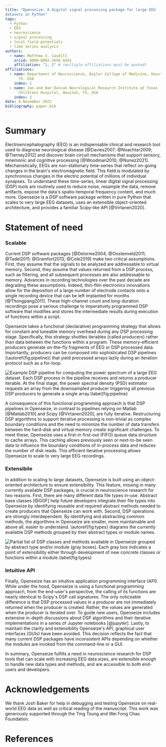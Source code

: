 ```yaml
--- 
title: "Openseize: A digital signal processing package for large EEG
datasets in Python" 
tags:
  - Python
  - EEG
  - neuroscience
  - signal processing
  - local field potentials
  - time series analysis
authors:
  - name: Matthew S. Caudill 
    orcid: 0000-0002-3656-9261 
    affiliation: "1, 2" # (multiple affiliations must be quoted) 
affiliations:
  - name: Department of Neuroscience, Baylor College of Medicine, Houston,
      TX, USA
    index: 1
  - name: Jan and Dan Duncan Neurological Research Institute at Texas
      Childrens Hospital, Houston, TX, USA 
    index: 2 
date: 8 November 2022
bibliography: paper.bib
---
```


# Summary

Electroencephalography (EEG) is an indispensable clinical and research tool
used to diagnose neurological disease [@Davies2007; @Noachtar2009;
@Tierney2012] and discover brain circuit mechanisms that support sensory,
mnemonic and cognitive processing [@Woodman2010; @Nunez2021].
Mechanistically, EEGs are non-stationary time-series that reflect on-going
changes in the brain's electromagnetic field. This field is modulated by
synchronous changes in the electric potential of millions of individual
synapses. To understand these time-series, linear digital signal processing
(DSP) tools are routinely used to reduce noise, resample the data, remove
artifacts, expose the data's spatio-temporal frequency content, and much
more. Openseize is a DSP software package written in pure Python that scales
to very large EEG datasets, uses an extensible object-oriented architecture,
and provides a familiar Scipy-like API [@Virtanen2020].

# Statement of need

### Scalable

Current DSP software packages [@Delorme2004; @Oostenveld2011; @Tadel2011;
@Gramfort2013; @Cole2019] make two critical assumptions. First, they assume
that the signals to be analyzed are addressable to virtual memory. Second,
they assume that values returned from a DSP process, such as filtering, and
all subsequent processes are also addressable to memory. Advances in
recording technologies over the past decade are degrading these assumptions.
Indeed, thin-film electronics innovations allow for the deposition of
a large number of electrode contacts onto a single recording device that can
be left implanted for months [@Thongpang2011]. These high-channel count and
long-duration recordings pose a serious challenge to imperatively programmed
DSP software that modifies and stores the intermediate results during
execution of functions within a script.

Openseize takes a functional (declarative) programming strategy that allows
for constant and tuneable memory overhead during any DSP processing stage.
Specifically, this strategy shuttles iterables (called producers) rather
than data between the functions within a program. These memory-efficient
producers generate on-the-fly fragments of EEG or DSP processed data.
Importantly, producers can be composed into sophisticated  DSP pipelines
(\autoref{fig:pipeline}) that yield processed arrays lazily during an
iteration protocol such as a for-loop.

![Example DSP pipeline for computing the power spectrum of a large EEG
dataset. Each DSP process in the pipeline receives and returns a producer
iterable. At the final stage, the power spectral density (PSD) estimator
requests an array from the downsampled producer triggering all previous DSP
producers to generate a single array.\label{fig:pipeline}](pipeline.png)

A consequence of this functional programming approach is that DSP pipelines
in Openseize, in contrast to pipelines relying on Matlab [@Matlab2010] and
Scipy [@Virtanen2020], are fully iterative.  Restructuring DSP algorithms to
support iterative processing is non-trivial as complex boundary conditions
and the need to minimize the number of data transfers between the hard-disk
and virtual memory create significant challenges. To meet these, Openseize
uses a first-in first-out (FIFO) queue data structure to cache arrays. This
caching allows previously seen or next-to-be seen data to influence the
boundary conditions of in-process data and reduces the number of disk reads.
This efficient iterative processing allows Openseize to scale to very large
EEG recordings.

### Extensibile

 In addition to scaling to large datasets, Openseize is built using an
object-oriented architecture to ensure extensibility. This feature, missing
in many currently available DSP packages, is crucial in neuroscience
research for two reasons. First, there are many different data file types
in-use. Abstract base classes [@GOF] help future developers integrate their
file types into Openseize by identifying reusable and required abstract
methods needed to create producers that Openseize can work with. Second, DSP
operations are strongly interdependent. By identifying and abstracting
common methods, the algorithms in Openseize are smaller, more maintainable
and above all, easier to understand.  \autoref{fig:types} diagrams the
currently available DSP methods grouped by their abstract types or module
names.

 ![Partial list of DSP classes and methods available in Openseize grouped by
abstract type and/or module (gray boxes). Each gray box indicates a point of
extensibility either through development of new concrete classes or
functions within a module.\label{fig:types}](types.png)

### Intuitive API

 Finally, Openseize has an intuitive application programming interface
(API). While under the hood, Openseize is using a functional programming
approach, from the end-user's perspective, the calling of its functions are
nearly identical to Scipy's DSP call signatures. The only noticeable
difference is that DSP processed values in a producer are not immediately
returned when the producer is created. Rather, the values are generated when
the producer is iterated over. To guide new users, Openseize includes
extensive in-depth discussions about DSP algorithms and their iterative
implementations in a series of Jupyter notebooks [@jupyter]. Lastly, to
maintain the clarity and extensibility Openseize's API, graphical user
interfaces (GUIs) have been avoided. This decision reflects the fact that
many current DSP packages have inconsistent APIs depending on whether the
modules are invoked from the command-line or a GUI.   

In summary, Openseize fulfills a need in neuroscience research for DSP tools
that can scale with increasing EEG data sizes, are extensible enough to
handle new data types and methods, and are accessible to both end-users and
developers.

# Acknowledgements

We thank Josh Baker for help in debugging and testing Openseize on
real-world EEG data as well as critical reading of the manuscript. This work
was generously supported through the Ting Tsung and Wei Fong Chao
Foundation.

# References
